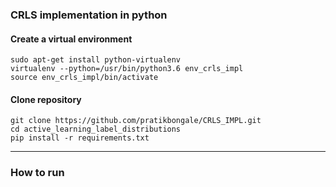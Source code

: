 ### CRLS implementation in python 

#### Create a virtual environment 
```
sudo apt-get install python-virtualenv
virtualenv --python=/usr/bin/python3.6 env_crls_impl
source env_crls_impl/bin/activate
```

#### Clone repository
```
git clone https://github.com/pratikbongale/CRLS_IMPL.git
cd active_learning_label_distributions
pip install -r requirements.txt
```
---------
### How to run
